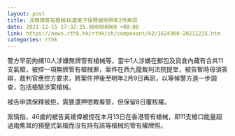 ```yaml
---
layout: post
title: 涉無牌管有槍械46歲男子保釋被拒明年2月再訊
date: 2021-12-15 17:32:25.000000000 +08:00
link: https://news.rthk.hk/rthk/ch/component/k2/1624360-20211215.htm
categories: rthk
---
```


警方早前拘捕10人涉嫌無牌管有槍械等，當中1人涉嫌在郵包及貨倉內藏有合共11支氣槍，被控一項無牌管有槍械罪，案件在西九龍裁判法院提堂，被告暫時毋須答辯，裁判官應控方要求，將案件押後至明年2月9日再訊，以等候警方進一步調查，包括檢驗涉案槍械。

被告申請保釋被拒，需要還押懲教看管，但保留8日覆核權。

案情指，46歲的被告黃建偉被控在本月13日在香港管有槍械，即11支槍口能量超過兩焦耳的預壓式氣槍而沒有持有該等槍械的管有權牌照。
